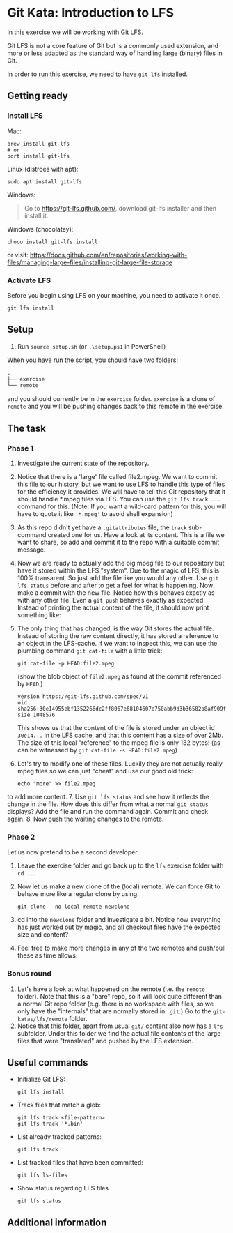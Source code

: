 # Git Kata: Introduction to LFS

In this exercise we will be working with Git LFS.

Git LFS is not a core feature of Git but is a commonly used extension, and more or less adapted as the standard way of handling large (binary) files in Git.

In order to run this exercise, we need to have `git lfs` installed.

## Getting ready

### Install LFS

Mac:
```shell
brew install git-lfs
# or
port install git-lfs
```

Linux (distroes with apt):
```shell
sudo apt install git-lfs
```

Windows:
> Go to <https://git-lfs.github.com/>, download git-lfs installer and then install it.

Windows (chocolatey):
```shell
choco install git-lfs.install
```

or visit: <https://docs.github.com/en/repositories/working-with-files/managing-large-files/installing-git-large-file-storage>

### Activate LFS

Before you begin using LFS on your machine, you need to activate it once.

```shell
git lfs install
```

## Setup

1. Run `source setup.sh` (or `.\setup.ps1` in PowerShell)

When you have run the script, you should have two folders:

```txt
.
├── exercise
└── remote
```

and you should currently be in the `exercise` folder. `exercise` is a clone of `remote` and you will be pushing changes back to this remote in the exercise.


## The task

### Phase 1

1. Investigate the current state of the repository.
2. Notice that there is a 'large' file called file2.mpeg. We want to commit this file to our history, but we want to use LFS to handle this type of files for the efficiency it provides. We will have to tell this Git repository that it should handle *.mpeg files via LFS. You can use the `git lfs track ...` command for this. (Note: If you want a wild-card pattern for this, you will have to quote it like `'*.mpeg'` to avoid shell expansion)
3. As this repo didn't yet have a `.gitattributes` file, the `track` sub-command created one for us. Have a look at its content. This is a file we want to share, so add and commit it to the repo with a suitable commit message.
4. Now we are ready to actually add the big mpeg file to our repository but have it stored within the LFS "system". Due to the magic of LFS, this is 100% transarent. So just add the file like you would any other. Use `git lfs status` before and after to get a feel for what is happening. Now make a commit with the new file. Notice how this behaves exactly as with any other file. Even a `git push` behaves exactly as expected.
Instead of printing the actual content of the file, it should now print something like:
5. The only thing that has changed, is the way Git stores the actual file. Instead of storing the raw content directly, it has stored a reference to an object in the LFS-cache. If we want to inspect this, we can use the plumbing command `git cat-file` with a little trick: 

   ```shell
   git cat-file -p HEAD:file2.mpeg
   ``` 

   (show the blob object of `file2.mpeg` as found at the commit referenced by `HEAD`.)

    ```apacheconf
    version https://git-lfs.github.com/spec/v1
    oid sha256:30e14955ebf1352266dc2ff8067e68104607e750abb9d3b36582b8af909fcb58
    size 1048576
    ```

    This shows us that the content of the file is stored under an object id `30e14...` in the LFS cache, and that this content has a size of over 2Mb. The size of this local "reference" to the mpeg file is only 132 bytes! (as can be witnessed by `git cat-file -s HEAD:file2.mpeg`)
6. Let's try to modify one of these files.
Luckily they are not actually really mpeg files so we can just "cheat" and use our good old trick:

    ```shell
    echo "more" >> file2.mpeg
    ```

  to add more content.
7. Use `git lfs status` and see how it reflects the change in the file. How does this differ from what a normal `git status` displays? Add the file and run the command again. Commit and check again.
8. Now push the waiting changes to the remote.

### Phase 2

Let us now pretend to be a second developer.

1. Leave the exercise folder and go back up to the `lfs` exercise folder with `cd ..`.
2. Now let us make a new clone of the (local) remote. We can force Git to behave more like a regular clone by using:
    
    ```shell
    git clone --no-local remote newclone
    ```
    
3. cd into the `newclone` folder and investigate a bit. Notice how everything has just worked out by magic, and all checkout files have the expected size and content?
4. Feel free to make more changes in any of the two remotes and push/pull these as time allows.

### Bonus round

1. Let's have a look at what happened on the remote (i.e. the `remote` folder). Note that this is a "bare" repo, so it will look quite different than a normal Git repo folder (e.g. there is no workspace with files, so we only have the "internals" that are normally stored in `.git`.) Go to the `git-katas/lfs/remote` folder.
2. Notice that this folder, apart from usual `git/` content also now has a `lfs` subfolder. Under this folder we find the actual file contents of the large files that were "translated" and pushed by the LFS extension.

## Useful commands

- Initialize Git LFS:

    ```lfs
    git lfs install
    ```

- Track files that match a glob:

    ```shell
    git lfs track <file-pattern>
    git lfs track '*.bin'
    ```

- List already tracked patterns:

    ```shell
    git lfs track
    ```

- List tracked files that have been committed:

    ```shell
    git lfs ls-files
    ```

- Show status regarding LFS files

    ```shell
    git lfs status
    ```

## Additional information
